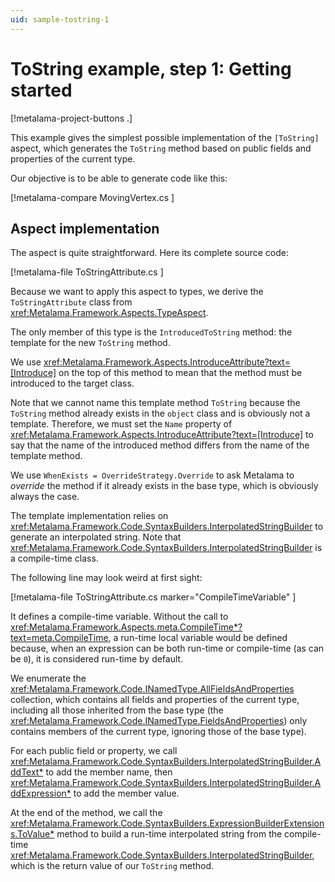 ```yaml
---
uid: sample-tostring-1
---
```


# ToString example, step 1: Getting started

[!metalama-project-buttons .]

This example gives the simplest possible implementation of the `[ToString]` aspect, which generates the `ToString` method based on public fields and properties of the current type.

Our objective is to be able to generate code like this:

[!metalama-compare MovingVertex.cs ]

## Aspect implementation

The aspect is quite straightforward. Here its complete source code:

[!metalama-file ToStringAttribute.cs ]

Because we want to apply this aspect to types, we derive the `ToStringAttribute` class from <xref:Metalama.Framework.Aspects.TypeAspect>.

The only member of this type is the `IntroducedToString` method: the template for the new `ToString` method. 

We use <xref:Metalama.Framework.Aspects.IntroduceAttribute?text=[Introduce]> on the top of this method to mean that the method must be introduced to the target class.

Note that we cannot name this template method `ToString` because the `ToString` method already exists in the `object` class and is obviously not a template. Therefore, we must set the `Name` property of <xref:Metalama.Framework.Aspects.IntroduceAttribute?text=[Introduce]> to say that the name of the introduced method differs from the name of the template method.

We use `WhenExists = OverrideStrategy.Override` to ask Metalama to _override_ the method if it already exists in the base type, which is obviously always the case.

The template implementation relies on <xref:Metalama.Framework.Code.SyntaxBuilders.InterpolatedStringBuilder> to generate an interpolated string. Note that <xref:Metalama.Framework.Code.SyntaxBuilders.InterpolatedStringBuilder> is a compile-time class. 

The following line may look weird at first sight:

[!metalama-file ToStringAttribute.cs marker="CompileTimeVariable" ]

It defines a compile-time variable. Without the call to <xref:Metalama.Framework.Aspects.meta.CompileTime*?text=meta.CompileTime>, a run-time local variable would be defined because, when an expression can be both run-time or compile-time (as can be `0`), it is considered run-time by default.

We enumerate the <xref:Metalama.Framework.Code.INamedType.AllFieldsAndProperties> collection, which contains all fields and properties of the current type, including all those inherited from the base type (the <xref:Metalama.Framework.Code.INamedType.FieldsAndProperties>) only contains members of the current type, ignoring those of the base type).

For each public field or property, we call <xref:Metalama.Framework.Code.SyntaxBuilders.InterpolatedStringBuilder.AddText*> to add the member name, then <xref:Metalama.Framework.Code.SyntaxBuilders.InterpolatedStringBuilder.AddExpression*> to add the member value.

At the end of the method, we call the <xref:Metalama.Framework.Code.SyntaxBuilders.ExpressionBuilderExtensions.ToValue*> method to build a run-time interpolated string from the compile-time <xref:Metalama.Framework.Code.SyntaxBuilders.InterpolatedStringBuilder>, which is the return value of our `ToString` method.

